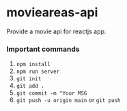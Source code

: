 # movieareas-api
Provide a movie api for
reactjs app.
### Important commands
1. `npm install`
2. `npm run server`
3. `git init`
4. `git add .`
5. `git commit -m "Your MSG`
6. `git push -u origin main`
or `git push`